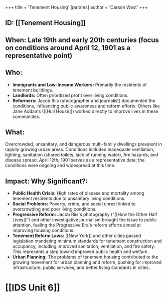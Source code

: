 +++
 title = 'Tenement Housing'
[params]
	author = 'Carson West'
+++
## ID: [[Tenement Housing]]

## When: Late 19th and early 20th centuries (focus on conditions around April 12, 1901 as a representative point)

## Who: 
* **Immigrants and Low-Income Workers:** Primarily the residents of tenement buildings.
* **Landlords:** Often prioritized profit over living conditions.
* **Reformers:**  Jacob Riis (photographer and journalist) documented the conditions, influencing public awareness and reform efforts.  Others like Jane Addams ([[Hull House]]) worked directly to improve lives in these communities.

## What: 
Overcrowded, unsanitary, and dangerous multi-family dwellings prevalent in rapidly growing urban areas.  Conditions included inadequate ventilation, lighting, sanitation (shared toilets, lack of running water), fire hazards, and disease spread. April 12th, 1901 serves as a representative date; the conditions were ongoing and widespread at this time.

## Impact: Why Significant?:
* **Public Health Crisis:** High rates of disease and mortality among tenement residents due to unsanitary living conditions.
* **Social Problems:** Poverty, crime, and social unrest linked to overcrowding and poor living conditions.
* **Progressive Reform:** Jacob Riis's photography ("[[How the Other Half Lives]]") and other investigative journalism brought the issue to public attention, fueling the Progressive Era's reform efforts aimed at improving housing conditions.
* **Tenement Reform Laws:**  [[New York]] and other cities passed legislation mandating minimum standards for tenement construction and occupancy, including improved sanitation, ventilation, and fire safety. This represents a step toward improved public health and welfare.
* **Urban Planning:** The problems of tenement housing contributed to the growing movement for urban planning and reform, pushing for improved infrastructure, public services, and better living standards in cities.

# [[IDS Unit 6]]